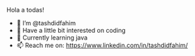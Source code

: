 Hola a todas! 
- 👋 I’m @tashdidfahim
- 👀 Have a little bit interested on coding
- 🌱 Currently learning java
- 📫 Reach me on: https://www.linkedin.com/in/tashdidfahim/
